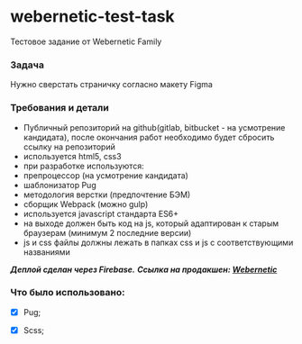 # webernetic-test-task
Тестовое задание от Webernetic Family

### Задача
Нужно сверстать страничку согласно макету Figma

### Требования и детали
- Публичный репозиторий на github(gitlab, bitbucket - на усмотрение кандидата), после окончания работ необходимо будет сбросить ссылку на репозиторий
- используется html5, css3
- при разработке используются:
- препроцессор (на усмотрение кандидата)
- шаблонизатор Pug
- методология верстки (предпочтение БЭМ)
- сборщик Webpack (можно gulp)
- используется javascript стандарта ES6+
- на выходе должен быть код на js, который адаптирован к старым браузерам (минимум 2 последние версии)
- js и css файлы должны лежать в папках css и js с соответствующими названиями

**_Деплой сделан через Firebase._**
**_Ссылка на продакшен: [Webernetic](https://webernetic-3334d.web.app/)_**

### Что было использовано:

- [x] Pug;
- [x] Scss;

